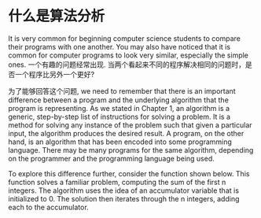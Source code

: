 # 什么是算法分析
It is very common for beginning computer science students to compare their programs with
one another. You may also have noticed that it is common for computer programs to look very
similar, especially the simple ones. 一个有趣的问题经常出现. 当两个看起来不同的程序解决相同的问题时，是否一个程序比另外一个更好?

为了能够回答这个问题, we need to remember that there is an important difference
between a program and the underlying algorithm that the program is representing. As we stated
in Chapter 1, an algorithm is a generic, step-by-step list of instructions for solving a problem.
It is a method for solving any instance of the problem such that given a particular input, the
algorithm produces the desired result. A program, on the other hand, is an algorithm that has
been encoded into some programming language. There may be many programs for the same
algorithm, depending on the programmer and the programming language being used.

To explore this difference further, consider the function shown below. This function solves a
familiar problem, computing the sum of the first n integers. The algorithm uses the idea of an
accumulator variable that is initialized to 0. The solution then iterates through the n integers,
adding each to the accumulator.
